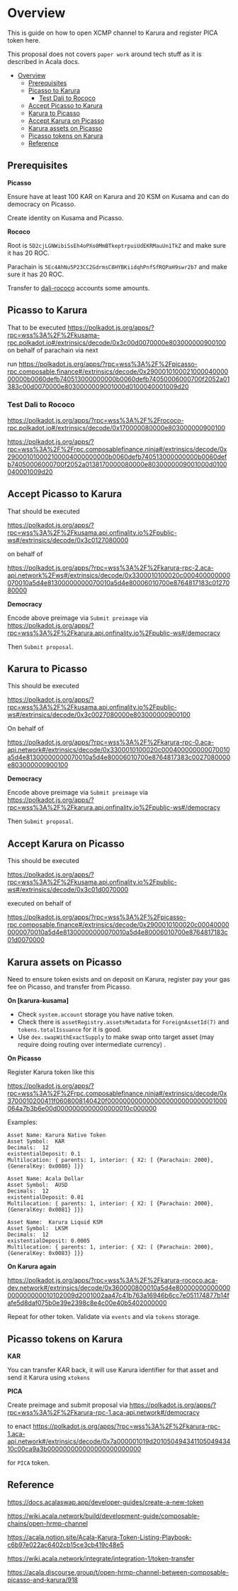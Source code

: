 # Overview

This is guide on how to open XCMP channel to Karura and register PICA token here.

This proposal does not covers `paper work` around tech stuff as it is described in Acala docs. 

- [Overview](#overview)
  - [Prerequisites](#prerequisites)
  - [Picasso to Karura](#picasso-to-karura)
    - [Test Dali to Rococo](#test-dali-to-rococo)
  - [Accept Picasso to Karura](#accept-picasso-to-karura)
  - [Karura to Picasso](#karura-to-picasso)
  - [Accept Karura on Picasso](#accept-karura-on-picasso)
  - [Karura assets on Picasso](#karura-assets-on-picasso)
  - [Picasso tokens on Karura](#picasso-tokens-on-karura)
  - [Reference](#reference)

## Prerequisites

**Picasso**

Ensure have at least 100 KAR on Karura and 20 KSM on Kusama and can do democracy on Picasso.

Create identity on Kusama and Picasso.

**Rococo**

<!-- cspell:disable-next -->
Root is `5D2cjLGNWibiSsEh4oPXo8MmBTkeptrpuiUdEKRMauUn1TkZ` and make sure it has 20 ROC.

<!-- cspell:disable-next -->
Parachain is `5Ec4AhNu5P23CC2GdrmsC8HYBKiidqhPnfSfRQPaH9swr2b7` and make sure it has 20 ROC.

Transfer to [dali-rococo] accounts some amounts.

## Picasso to Karura

That to be executed https://polkadot.js.org/apps/?rpc=wss%3A%2F%2Fkusama-rpc.polkadot.io#/extrinsics/decode/0x3c00d0070000e803000000900100 on behalf of  parachain via next

run https://polkadot.js.org/apps/?rpc=wss%3A%2F%2Fpicasso-rpc.composable.finance#/extrinsics/decode/0x290001010002100004000000000b0060defb740513000000000b0060defb74050006000700f2052a01383c00d0070000e8030000009001000d0100040001009d20

### Test Dali to Rococo

https://polkadot.js.org/apps/?rpc=wss%3A%2F%2Frococo-rpc.polkadot.io#/extrinsics/decode/0x170000080000e803000000900100

https://polkadot.js.org/apps/?rpc=wss%3A%2F%2Frpc.composablefinance.ninja#/extrinsics/decode/0x290001010002100004000000000b0060defb740513000000000b0060defb74050006000700f2052a0138170000080000e8030000009001000d0100040001009d20

## Accept Picasso to Karura

That should be executed 

https://polkadot.js.org/apps/?rpc=wss%3A%2F%2Fkusama.api.onfinality.io%2Fpublic-ws#/extrinsics/decode/0x3c0127080000

on behalf of 

https://polkadot.js.org/apps/?rpc=wss%3A%2F%2Fkarura-rpc-2.aca-api.network%2Fws#/extrinsics/decode/0x3300010100020c000400000000070010a5d4e81300000000070010a5d4e80006010700e8764817183c0127080000

**Democracy**

Encode above preimage via `Submit preimage` via https://polkadot.js.org/apps/?rpc=wss%3A%2F%2Fkarura.api.onfinality.io%2Fpublic-ws#/democracy 

Then `Submit proposal`.

## Karura to Picasso

This should be executed

https://polkadot.js.org/apps/?rpc=wss%3A%2F%2Fkusama.api.onfinality.io%2Fpublic-ws#/extrinsics/decode/0x3c0027080000e803000000900100

On behalf of 

https://polkadot.js.org/apps/?rpc=wss%3A%2F%2Fkarura-rpc-0.aca-api.network#/extrinsics/decode/0x3300010100020c000400000000070010a5d4e81300000000070010a5d4e80006010700e8764817383c0027080000e803000000900100

**Democracy**

Encode above preimage via `Submit preimage` via https://polkadot.js.org/apps/?rpc=wss%3A%2F%2Fkarura.api.onfinality.io%2Fpublic-ws#/democracy 

Then `Submit proposal`.

## Accept Karura on Picasso

This should be executed

https://polkadot.js.org/apps/?rpc=wss%3A%2F%2Fkusama.api.onfinality.io%2Fpublic-ws#/extrinsics/decode/0x3c01d0070000

executed on behalf of 

https://polkadot.js.org/apps/?rpc=wss%3A%2F%2Fpicasso-rpc.composable.finance#/extrinsics/decode/0x2900010100020c000400000000070010a5d4e81300000000070010a5d4e80006010700e8764817183c01d0070000


## Karura assets on Picasso

Need to ensure token exists and on deposit on Karura, register pay your gas fee on Picasso, and transfer from Picasso.


**On [karura-kusama]**

- Check `system.account` storage you have native token.
- Check there is `assetRegistry.assetsMetadata` for `ForeignAssetId(7)` and `tokens.totalIssuance` for it is good.
- Use `dex.swapWithExactSupply` to make swap onto target asset (may require doing routing over intermediate currency) .


**On Picasso**

Register Karura token like this 

https://polkadot.js.org/apps/?rpc=wss%3A%2F%2Frpc.composablefinance.ninja#/extrinsics/decode/0x3700010200411f0608008140420f0000000000000000000000000001000064a7b3b6e00d0000000000000000010c000000


Examples:

```
Asset Name: Karura Native Token 
Asset Symbol:  KAR
Decimals:  12
existentialDeposit: 0.1
Multilocation: { parents: 1, interior: { X2: [ {Parachain: 2000}, {GeneralKey: 0x0080} ]}}

Asset Name: Acala Dollar
Asset Symbol:  AUSD
Decimals:  12
existentialDeposit: 0.01
Multilocation: { parents: 1, interior: { X2: [ {Parachain: 2000}, {GeneralKey: 0x0081} ]}}

Asset Name:  Karura Liquid KSM
Asset Symbol:  LKSM
Decimals:  12
existentialDeposit: 0.0005
Multilocation: { parents: 1, interior: { X2: [ {Parachain: 2000}, {GeneralKey: 0x0083} ]}}
```

**On Karura again**

https://polkadot.js.org/apps/?rpc=wss%3A%2F%2Fkarura-rococo.aca-dev.network#/extrinsics/decode/0x360000800010a5d4e80000000000000000000000010102009d2001002aa47c41b763a16946b6cc7e051174877b14fafe5d8daf075b0e39e2398c8e4c00e40b5402000000

Repeat for other token. Validate via `events` and via `tokens` storage.

## Picasso tokens on Karura

**KAR**

You can transfer KAR back, it will use Karura identifier for that asset and send it Karura using `xtokens`

**PICA**

Create preimage and submit proposal via https://polkadot.js.org/apps/?rpc=wss%3A%2F%2Fkarura-rpc-1.aca-api.network#/democracy

to enact https://polkadot.js.org/apps/?rpc=wss%3A%2F%2Fkarura-rpc-1.aca-api.network#/extrinsics/decode/0x7a000001019d20105049434110504943410c00ca9a3b000000000000000000000000

for `PICA` token.

## Reference

https://docs.acalaswap.app/developer-guides/create-a-new-token

https://wiki.acala.network/build/development-guide/composable-chains/open-hrmp-channel

https://acala.notion.site/Acala-Karura-Token-Listing-Playbook-c6b97e022ac6402cb15ce3cb419c48e5

https://wiki.acala.network/integrate/integration-1/token-transfer

https://acala.discourse.group/t/open-hrmp-channel-between-composable-picasso-and-karura/918

[kusama]: https://polkadot.js.org/apps/?rpc=wss%3A%2F%2Fkusama-rpc.polkadot.io#/extrinsics/decode
[rococo]: https://polkadot.js.org/apps/?rpc=wss%3A%2F%2Frococo-rpc.polkadot.io#/explorer
[dali-rococo]: https://polkadot.js.org/apps/?rpc=wss%3A%2F%2Frpc.composablefinance.ninja#/explorer
[picasso]: https://polkadot.js.org/apps/?rpc=wss%3A%2F%2Fpicasso-rpc.composable.finance#/extrinsics/decode